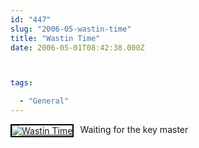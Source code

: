 ```yaml
---
id: "447"
slug: "2006-05-wastin-time"
title: "Wastin Time"
date: 2006-05-01T08:42:38.000Z



tags:

  - "General"
---
```

<div class="sqs-html-content">
  <div style="float: left; margin-right: 10px; margin-bottom: 10px;"> <a href="http://www.flickr.com/photos/mclazarus/138227665/" title="Wastin Time"><img src="http://static.flickr.com/49/138227665_3c06410704_m.jpg" alt="Wastin Time" style="border: solid 2px #000000;" /></a>
</div>
<p>Waiting for the key master
<br clear="all" /></p>
</div>
